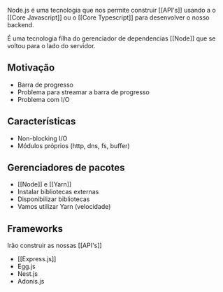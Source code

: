 Node.js é uma tecnologia que nos permite construir [[API's]] usando a o [[Core Javascript]] ou o [[Core Typescript]] para desenvolver o nosso backend.

É uma tecnologia filha do gerenciador de dependencias [[Node]] que se voltou para o lado do servidor.

## Motivação

- Barra de progresso
- Problema para streamar a barra de progresso
- Problema com I/O

## Características

- Non-blocking I/O
- Módulos próprios (http, dns, fs, buffer)

## Gerenciadores de pacotes

- [[Node]] e [[Yarn]]
- Instalar bibliotecas externas
- Disponibilizar bibliotecas
- Vamos utilizar Yarn (velocidade)

## Frameworks

Irão construir as nossas [[API's]]

- [[Express.js]]
- Egg.js
- Nest.js
- Adonis.js